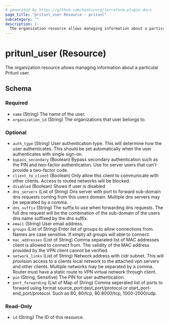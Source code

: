 ```yaml
---
# generated by https://github.com/hashicorp/terraform-plugin-docs
page_title: "pritunl_user Resource - pritunl"
subcategory: ""
description: |-
  The organization resource allows managing information about a particular Pritunl user.
---
```


# pritunl_user (Resource)

The organization resource allows managing information about a particular Pritunl user.



<!-- schema generated by tfplugindocs -->
## Schema

### Required

- `name` (String) The name of the user.
- `organization_id` (String) The organizations that user belongs to.

### Optional

- `auth_type` (String) User authentication type. This will determine how the user authenticates. This should be set automatically when the user authenticates with single sign-on.
- `bypass_secondary` (Boolean) Bypass secondary authentication such as the PIN and two-factor authentication. Use for server users that can't provide a two-factor code.
- `client_to_client` (Boolean) Only allow this client to communicate with other clients. Access to routed networks will be blocked.
- `disabled` (Boolean) Shows if user is disabled
- `dns_servers` (List of String) Dns server with port to forward sub-domain dns requests coming from this users domain. Multiple dns servers may be separated by a comma.
- `dns_suffix` (String) The suffix to use when forwarding dns requests. The full dns request will be the combination of the sub-domain of the users dns name suffixed by the dns suffix.
- `email` (String) User email address.
- `groups` (List of String) Enter list of groups to allow connections from. Names are case sensitive. If empty all groups will able to connect.
- `mac_addresses` (List of String) Comma separated list of MAC addresses client is allowed to connect from. The validity of the MAC address provided by the VPN client cannot be verified.
- `network_links` (List of String) Network address with cidr subnet. This will provision access to a clients local network to the attached vpn servers and other clients. Multiple networks may be separated by a comma. Router must have a static route to VPN virtual network through client.
- `pin` (String, Sensitive) The PIN for user authentication.
- `port_forwarding` (List of Map of String) Comma seperated list of ports to forward using format source_port:dest_port/protocol or start_port-end_port/protocol. Such as 80, 80/tcp, 80:8000/tcp, 1000-2000/udp.

### Read-Only

- `id` (String) The ID of this resource.
